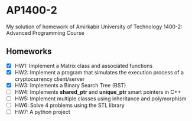 # AP1400-2
My solution of homework of Amirkabir University of Technology 1400-2: Advanced Programming Course

## Homeworks
- [x] HW1: Implement a Matrix class and associated functions
- [x] HW2: Implement a program that simulates the execution process of a cryptocurrency client/server
- [x] HW3: Implements a Binary Search Tree (BST)
- [ ] HW4: Implements **shared_ptr** and **unique_ptr** smart pointers in C++
- [ ] HW5: Implement multiple classes using inheritance and polymorphism
- [ ] HW6: Solve 4 problems using the STL library
- [ ] HW7: A python project
